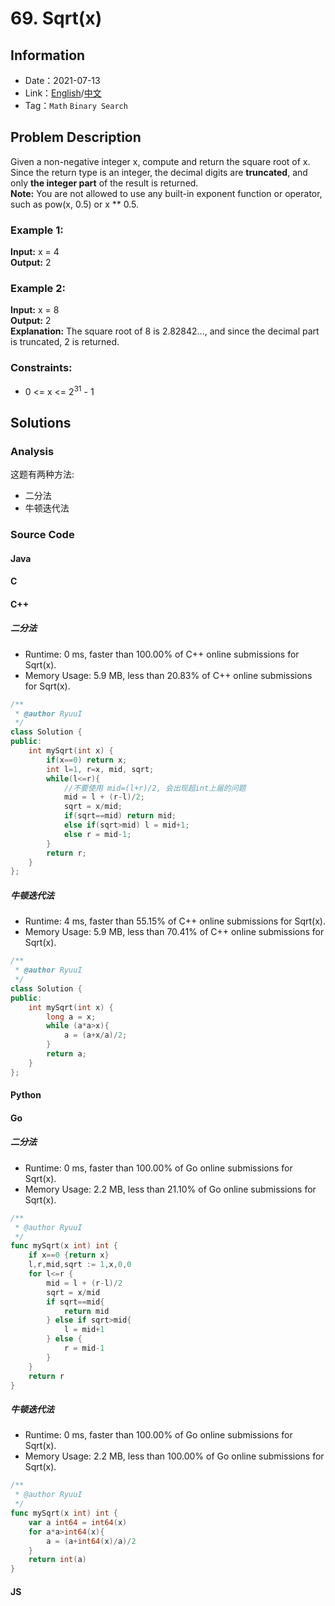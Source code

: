 # 69. Sqrt(x)
## Information
* Date：2021-07-13
* Link：[English](https://leetcode.com/problems/sqrtx/)/[中文](https://leetcode-cn.com/problems/sqrtx/)
* Tag：`Math` `Binary Search`
## Problem Description
Given a non-negative integer x, compute and return the square root of x.   
Since the return type is an integer, the decimal digits are **truncated**, and only **the integer part** of the result is returned.   
**Note:** You are not allowed to use any built-in exponent function or operator, such as pow(x, 0.5) or x ** 0.5.
### Example 1:  
**Input:**
x = 4   
**Output:**
2
### Example 2:
**Input:**
x = 8   
**Output:**
2   
**Explanation:**
The square root of 8 is 2.82842..., and since the decimal part is truncated, 2 is returned.
### Constraints:
* 0 <= x <= 2<sup>31</sup> - 1
## Solutions 
### Analysis
这题有两种方法:

* 二分法
* 牛顿迭代法
### Source Code
#### Java
#### C
#### C++
##### 二分法
* Runtime: 0 ms, faster than 100.00% of C++ online submissions for Sqrt(x).
* Memory Usage: 5.9 MB, less than 20.83% of C++ online submissions for Sqrt(x).
```cpp
/**
 * @author RyuuI
 */
class Solution {
public:
    int mySqrt(int x) {
        if(x==0) return x;
        int l=1, r=x, mid, sqrt;
        while(l<=r){
            //不要使用 mid=(l+r)/2, 会出现超int上届的问题
            mid = l + (r-l)/2;
            sqrt = x/mid;
            if(sqrt==mid) return mid;
            else if(sqrt>mid) l = mid+1;
            else r = mid-1;
        }
        return r;
    }
};
```
##### 牛顿迭代法
* Runtime: 4 ms, faster than 55.15% of C++ online submissions for Sqrt(x).
* Memory Usage: 5.9 MB, less than 70.41% of C++ online submissions for Sqrt(x).
```cpp
/**
 * @author RyuuI
 */
class Solution {
public:
    int mySqrt(int x) {
        long a = x;
        while (a*a>x){
            a = (a+x/a)/2;
        }
        return a;
    }
};
```
#### Python
#### Go
##### 二分法
* Runtime: 0 ms, faster than 100.00% of Go online submissions for Sqrt(x).
* Memory Usage: 2.2 MB, less than 21.10% of Go online submissions for Sqrt(x).
```go
/**
 * @author RyuuI
 */
func mySqrt(x int) int {
    if x==0 {return x}
    l,r,mid,sqrt := 1,x,0,0
    for l<=r {
        mid = l + (r-l)/2
        sqrt = x/mid
        if sqrt==mid{
            return mid
        } else if sqrt>mid{
            l = mid+1
        } else {
            r = mid-1
        }
    }
    return r
}
```
##### 牛顿迭代法
* Runtime: 0 ms, faster than 100.00% of Go online submissions for Sqrt(x).
* Memory Usage: 2.2 MB, less than 100.00% of Go online submissions for Sqrt(x).
```go
/**
 * @author RyuuI
 */
func mySqrt(x int) int {
    var a int64 = int64(x)
    for a*a>int64(x){
        a = (a+int64(x)/a)/2
    }
    return int(a)
}
```
#### JS
